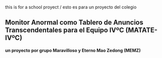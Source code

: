 this is for a school proyect / esto es para un proyecto del colegio

## Monitor Anormal como Tablero de Anuncios Transcendentales para el Equipo IVºC (MATATE-IVºC)

#### un proyecto por grupo Maravilloso y Eterno Mao Zedong (MEMZ)

